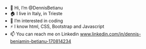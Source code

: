 - 👋 Hi, I’m @DennisBetianu
- 🏠 I live in Italy, in Trieste
- 👀 I’m interested in coding
- ⚡ I know html, CSS, Bootstrap and Javascript
- 📫 You can reach me on Linkedin www.linkedin.com/in/dennis-beniamin-betianu-170814234

<!---
DennisBetianu/DennisBetianu is a ✨ special ✨ repository because its `README.md` (this file) appears on your GitHub profile.
You can click the Preview link to take a look at your changes.
--->

<!--- - 🌱 I’m currently learning Javascript and the framework Laravel  --->
